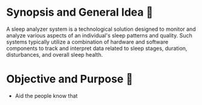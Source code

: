 

# Synopsis and General Idea :memo:
A sleep analyzer system is a technological solution designed to monitor and analyze various aspects of an individual's sleep patterns and quality. Such systems typically utilize a combination of hardware and software components to track and interpret data related to sleep stages, duration, disturbances, and overall sleep health. 


# Objective and Purpose :dart:
- Aid the people know that

